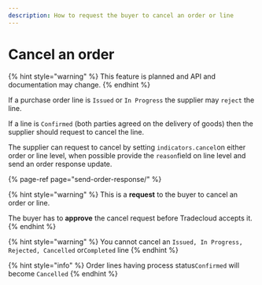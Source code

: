 ```yaml
---
description: How to request the buyer to cancel an order or line
---
```


# Cancel an order

{% hint style="warning" %}
This feature is planned and API and documentation may change. 
{% endhint %}

If a purchase order line is `Issued` or `In Progress` the supplier may `reject` the line.

If a line is `Confirmed` \(both parties agreed on the delivery of goods\) then the supplier should request to cancel the line.

The supplier can request to cancel by setting `indicators.cancel`on either order or line level, when possible provide the `reason`field on line level and send an order response update.

{% page-ref page="send-order-response/" %}

{% hint style="warning" %}
This is a **request** to the buyer to cancel an order or line. 

The buyer has to **approve** the cancel request before Tradecloud accepts it.
{% endhint %}

{% hint style="warning" %}
You cannot cancel an `Issued, In Progress, Rejected, Cancelled` or`Completed` line
{% endhint %}

{% hint style="info" %}
Order lines having process status`Confirmed` will become `Cancelled`
{% endhint %}


